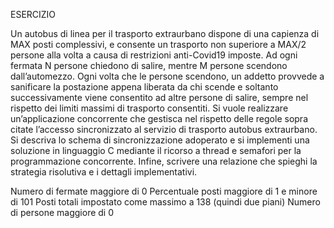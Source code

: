 ESERCIZIO

Un autobus di linea per il trasporto extraurbano dispone di una capienza di MAX posti
complessivi, e consente un trasporto non superiore a MAX/2 persone alla volta a causa
di restrizioni anti-Covid19 imposte. Ad ogni fermata N persone chiedono di salire,
mentre M persone scendono dall’automezzo. Ogni volta che le persone scendono, un
addetto provvede a sanificare la postazione appena liberata da chi scende e soltanto
successivamente viene consentito ad altre persone di salire, sempre nel rispetto dei
limiti massimi di trasporto consentiti. Si vuole realizzare un’applicazione concorrente
che gestisca nel rispetto delle regole sopra citate l’accesso sincronizzato al servizio di
trasporto autobus extraurbano.
Si descriva lo schema di sincronizzazione adoperato e si implementi una soluzione in
linguaggio C mediante il ricorso a thread e semafori per la programmazione concorrente.
Infine, scrivere una relazione che spieghi la strategia risolutiva e i dettagli
implementativi.

Numero di fermate maggiore di 0
Percentuale posti maggiore di 1 e minore di 101
Posti totali impostato come massimo a 138 (quindi due piani)
Numero di persone maggiore di 0